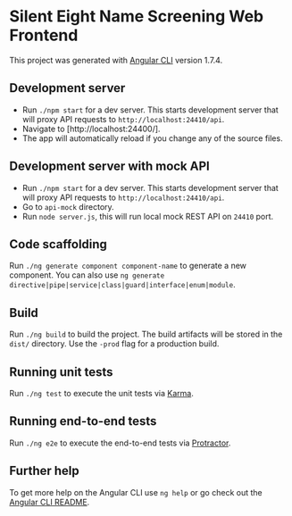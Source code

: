# Silent Eight Name Screening Web Frontend

This project was generated with [Angular CLI](https://github.com/angular/angular-cli) version 1.7.4.

## Development server

- Run `./npm start` for a dev server. This starts development server that will proxy API requests to `http://localhost:24410/api`.
- Navigate to [http://localhost:24400/].
- The app will automatically reload if you change any of the source files.

## Development server with mock API
- Run `./npm start` for a dev server. This starts development server that will proxy API requests to `http://localhost:24410/api`.
- Go to `api-mock` directory.
- Run `node server.js`, this will run local mock REST API on `24410` port.

## Code scaffolding

Run `./ng generate component component-name` to generate a new component. You can also use `ng generate directive|pipe|service|class|guard|interface|enum|module`.

## Build

Run `./ng build` to build the project. The build artifacts will be stored in the `dist/` directory. Use the `-prod` flag for a production build.

## Running unit tests

Run `./ng test` to execute the unit tests via [Karma](https://karma-runner.github.io).

## Running end-to-end tests

Run `./ng e2e` to execute the end-to-end tests via [Protractor](http://www.protractortest.org/).

## Further help

To get more help on the Angular CLI use `ng help` or go check out the [Angular CLI README](https://github.com/angular/angular-cli/blob/master/README.md).
